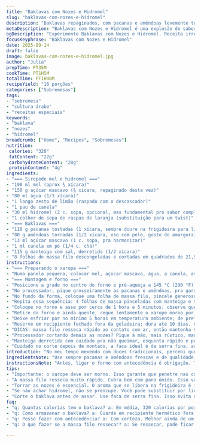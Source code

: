 ```yaml
---
title: "Baklavas com Nozes e Hidromel"
slug: "baklavas-com-nozes-e-hidromel"
description: "Baklavas repaginados, com pacanas e amêndoas levemente tostadas, envoltos em crocância da massa folhada e banhados num xarope de mel com toque de hidromel. O equilíbrio entre o doce caramelizado do mel e o aroma da canela cria textura e sabor complexos. Receita adaptada para intensificar o toque das nozes, usando açúcar mascavo em vez de branco, e adicionando raspas de laranja para um frescor inesperado. Assar em forno baixo realça o dourado sem queimar a massa fina, e o xarope morno garante penetração uniforme, deixando o doce úmido, não encharcado. Sobram ensinamentos sobre manejo da massa phyllo, conservação e escolha do hidromel para potencializar o efeito final."
metaDescription: "Baklavas com Nozes e Hidromel é uma explosão de sabores. Receita adaptada com toques brasileiros. Delicie-se com o crocante."
ogDescription: "Experimente Baklavas com Nozes e Hidromel. Receita irresistível com um toque especial usando ingredientes brasileiros."
focusKeyphrase: "Baklavas com Nozes e Hidromel"
date: 2025-09-14
draft: false
image: baklavas-com-nozes-e-hidromel.jpg
author: "Julia"
prepTime: PT35M
cookTime: PT1H5M
totalTime: PT1H40M
recipeYield: "16 porções"
categories: ["Sobremesas"]
tags:
- "sobremesa"
- "cultura árabe"
- "receitas especiais"
keywords:
- "baklava"
- "nozes"
- "hidromel"
breadcrumb: ["Home", "Recipes", "Sobremesas"]
nutrition: 
 calories: "320"
 fatContent: "22g"
 carbohydrateContent: "28g"
 proteinContent: "4g"
ingredients:
- "=== Siropede mel e hidromel ==="
- "190 ml mel (aprox ¾ xícara)"
- "150 g açúcar mascavo (¾ xícara, repaginado desta vez)"
- "80 ml água (1/3 xícara)"
- "1 longo zesto de limão (raspado com o descascador)"
- "1 pau de canela"
- "30 ml hidromel (2 c. sopa, opcional, mas fundamental pro sabor complexo)"
- "1 colher de sopa de raspas de laranja (substituição para um twist)"
- "=== Baklavas ==="
- "110 g pacanas tostadas (1 xícara, sempre doure na frigideira para liberar aroma, não deixe queimar)"
- "80 g amêndoas torradas (1/2 xícara, uso com pele, gosto do amargorzinho)"
- "13 ml açúcar mascavo (1 c. sopa, pra harmonizar)"
- "1 ml canela em pó (1/4 c. chá)"
- "115 g manteiga com sal, derretida (1/2 xícara)"
- "8 folhas de massa filo descongeladas e cortadas em quadrados de 21,5 cm"
instructions:
- "=== Preparando o xarope ==="
- "Numa panela pequena, colocar mel, açúcar mascavo, água, a canela, as raspas de limão e laranja; aquecer lentamente até começar a borbulhar, mexendo sempre até o açúcar se dissolver completamente (não deixa grumos). O aroma vai invadir a cozinha naquele instante — sinta o cheiro doce e intenso. Retire do fogo, deixe amornar e filtre para retirar os sólidos para não entupir a superfície do baklava. Reserve."
- "=== Montagem e forno ==="
- "Posicione a grade no centro do forno e pré-aqueça a 145 °C (290 °F), assar devagar evita que a massa resseque. Unte uma forma quadrada de 20 cm com manteiga derretida."
- "No processador, pique grosseiramente as pacanas e amêndoas, pra garantir textura crocante. Misture em uma tigela com o açúcar mascavo e canela para distribuir aroma e doçura entre as nozes."
- "No fundo da forma, coloque uma folha de massa filo, pincele generosamente com manteiga derretida, repita com mais 3 folhas. Espalhe 1/3 da mistura de nozes sobre essa camada bem untada, espalhe uniformemente sem apertar ou compactar demais para que o ar circule e a massa fique crocante."
- "Repita essa sequência: 4 folhas de massa pinceladas com manteiga e mais 1/3 do recheio de nozes. Termine com outras 4 folhas passando manteiga entre elas. Não economize no pincel, a manteiga é essencial para o dourado e a textura final. Corte cuidadosamente em 16 quadrados ainda crus, use uma faca afiada, marca bem as linhas pra facilitar ao servir depois."
- "Coloque no forno e asse por cerca de 1 hora e 5 minutos; observe que a superfície deve estar dourada, crocante e uniforme. Se notar pontas queimando, cubra com papel alumínio e termine de assar, isso evita amargor."
- "Retire do forno e ainda quente, regue lentamente o xarope morno por cima do baklava, ele vai absorver devagar — importante espalhar bem para que leve sabor a cada camada, sem encharcar ou ficar pesado."
- "Deixe esfriar por no mínimo 5 horas em temperatura ambiente; de preferência deixe de um dia para o outro, o sabor se mescla e a textura fica na medida entre crocante e melado."
- "Reserve em recipiente fechado fora da geladeira; dura até 10 dias. Caso queira armazenar por mais tempo, coloque na geladeira e volte a temperatura ambiente antes de servir para suavizar o mel e amolecer o interior."
- "DICAS: massa filo resseca rápido ao contato com ar, então mantenha sempre coberta com pano úmido durante a montagem. Se não achar hidromel, vale usar um vinho branco suave ou até um licor cítrico para dar um toque alcoólico e floral."
- "Processador cortando demais as nozes? Pique à mão, mais rústico, mantém textura."
- "Manteiga derretida com cuidado pra não queimar, esquenta rápido e perde sabor."
- "Cuidado no corte depois de montado, a faca ideal é de serra fina, assim não desmonta as camadas."
introduction: "No meu tempo mexendo com doces tradicionais, percebi que o baklava pede atenção especial na massa folhada e no xarope. Nada de pressa aqui; o segredo tá na paciência. As pacanas e as amêndoas tostadas não só trazem crocância, voltam com um aroma sedutor que dança no ar com o mel e canela. No lugar do açúcar branco, prefiro mascavo para a profundidade e aquele toque de caramelo que não se encontra em açúcar comum. A junção com hidromel — essa bebida fermentada de mel — confere uma nota alcoólica sutil, delicada, mas presente; um detalhe que levei tempo para acertar. A massa filo, fininha, requer que mantenha ela sempre coberta, do contrário resseca num instante e vira uma nuvem quebradiça. A textura perfeita é aquela que estala ao morder, mas umedecida pelo xarope para não ser seca nem encharcada. Batizei esse jeitão de fazer com um pouco de improviso, correndo bem na cozinha, mas sem perder aquele olhar cuidadoso porque o baklava merece respeito. Cada cobertura de manteiga da massa é um passo para o sucesso. Não tem erro na hora de montar; siga os passos para que o doce fique firme, mas com aquela mordida macia e doce que vicia. As cuias na cozinha sempre superaram minhas expectativas com essa receita revisada, e me orgulho de ter trocado ingredientes e redefinido tempos pra chegar nessa versão mais brasileira, com toque cítrico e profundidade do açúcar mascavo. Já pensou servir isso numa tarde com café forte e aquela conversa que não tem pressa? É aí que faz sentido."
ingredientsNote: "Use sempre pacanas e amêndoas frescas e de qualidade, torrá-las na frigideira sem óleo até começarem a soltar aroma vai evitar qualquer sabor rançoso e deixa o sabor mais vibrante. Substituir açúcar branco por mascavo muda a textura e intensifica o caramelo, cuidado pra misturar bem e dissolver totalmente na calda para evitar grãos. No lugar do hidromel, um licor de laranja ou vinho branco leve podem substituir, especialmente se não encontrar o ingrediente com facilidade. Manteiga com sal é fundamental para trazer o contraste e aprofundar o sabor. Massa filo requer que você descongele normalmente e mantenha sob pano úmido para não endurecer durante o uso. Ajuste o tamanho dos quadrados conforme a forma e preferências, lembrando que quadrados menores ficam ainda mais crocantes. Raspas de laranja funcionam como um elemento surpresa, mas pode ser omitido ou trocado por limão siciliano para outro perfil. Reserve o xarope depois de cozido para esfriar e apurar sabor — evite colocar quente na massa pra não amolecer demais ou desmanchar os quadrados."
instructionsNote: "Antes, ligar o forno com antecedência é obrigação. Trabalhar com massa filo requer jeito e rapidez: mantenha-a coberta para não ressecar, cada camada da massa precisa ser pincelada com manteiga para garantir crocância e aquela corzinha dourada. Uso faca de serra fina para cortar ainda antes de assar, isso impede que as camadas se desloquem. Observar o forno é mais importante que seguir o tempo exato: o dourado uniforme mostra quando trocar o papel alumínio se necessário. No momento de jogar o xarope, ele deve estar morno para melhor absorção e para que a massa não amoleça demais, ter pressa nessa hora pode arruinar o resultado. É normal demorar até o doce absorver todo o xarope — a espera vale o efeito. Ao final, guardar em pote hermético fora da geladeira melhora a textura, mas se a região for muito quente, refrigerar evita mofo; só lembre de servir em temperatura ambiente para equilibrar sabores. Pequenas práticas de manipulação do xarope, tempo e temperatura farão toda a diferença. Errar é comum, mas nunca desista do segundo forno."
tips:
- "Importante: o xarope deve ser morno. Isso garante que penetre nas camadas do baklava. Se colocar quente, amolece demais. Aprendi isso na prática."
- "A massa filo resseca muito rápido. Cubra bem com pano úmido. Isso vai salvar suas camadas de ficarem quebradiças. Fiz a besteira de deixar exposta, muito ruim."
- "Torrar as nozes é essencial. O aroma que se libera na frigideira é incrível. Use fogo baixo, senão queima fácil. A textura crocante é o que buscamos."
- "Se não achar hidromel, não se preocupe. Você pode substituir por licor de laranja ou até vinho branco suave. Isso traz um toque especial ao doce."
- "Corte o baklava antes de assar. Use faca de serra fina. Isso evita que as camadas deslizem. A apresentação conta muito, não deixe isso de lado."
faq:
- "q: Quantas calorias tem o baklava? a: Em média, 320 calorias por porção. Cada quadrado traz textura crocante e um doce marcante. Muita energia."
- "q: Como armazenar o baklava? a: Guarde em recipiente hermético fora da geladeira. Se muito quente, refrigere. Mas antes de servir, traga à temperatura ambiente."
- "q: Posso fazer com antecedência? a: Com certeza. Melhor ainda de um dia pro outro. Os sabores se mesclam e a textura melhora bastante. Espera vale a pena."
- "q: O que fazer se a massa filo ressecar? a: Se ressecar, pode ficar difícil de trabalhar. Faça uma nova camada com pano úmido. Assim, fica maleável novamente. Cuidado na manipulação."

---
```

